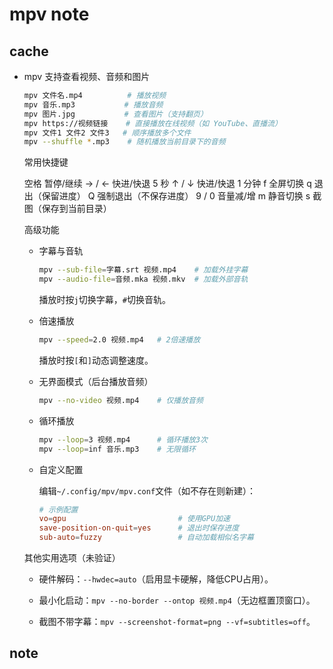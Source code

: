 # mpv note

## cache

* mpv 支持查看视频、音频和图片

    ```bash
    mpv 文件名.mp4          # 播放视频
    mpv 音乐.mp3           # 播放音频
    mpv 图片.jpg           # 查看图片（支持翻页）
    mpv https://视频链接    # 直接播放在线视频（如 YouTube、直播流）
    mpv 文件1 文件2 文件3   # 顺序播放多个文件
    mpv --shuffle *.mp3    # 随机播放当前目录下的音频
    ```

    常用快捷键

    空格	暂停/继续
    → / ←	快进/快退 5 秒
    ↑ / ↓	快进/快退 1 分钟
    f	全屏切换
    q	退出（保留进度）
    Q	强制退出（不保存进度）
    9 / 0	音量减/增
    m	静音切换
    s	截图（保存到当前目录）

    高级功能

    * 字幕与音轨

        ```bash
        mpv --sub-file=字幕.srt 视频.mp4    # 加载外挂字幕
        mpv --audio-file=音频.mka 视频.mkv  # 加载外部音轨
        ```

        播放时按`j`切换字幕，`#`切换音轨。

    * 倍速播放

        ```bash
        mpv --speed=2.0 视频.mp4   # 2倍速播放
        ```

        播放时按`[`和`]`动态调整速度。

    * 无界面模式（后台播放音频）

        ```bash
        mpv --no-video 视频.mp4    # 仅播放音频
        ```

    * 循环播放

        ```bash
        mpv --loop=3 视频.mp4      # 循环播放3次
        mpv --loop=inf 音乐.mp3    # 无限循环
        ```

    * 自定义配置

        编辑`~/.config/mpv/mpv.conf`文件（如不存在则新建）：

        ```conf
        # 示例配置
        vo=gpu                         # 使用GPU加速
        save-position-on-quit=yes      # 退出时保存进度
        sub-auto=fuzzy                 # 自动加载相似名字幕
        ```

    其他实用选项（未验证）

    * 硬件解码：`--hwdec=auto`（启用显卡硬解，降低CPU占用）。

    * 最小化启动：`mpv --no-border --ontop 视频.mp4`（无边框置顶窗口）。

    * 截图不带字幕：`mpv --screenshot-format=png --vf=subtitles=off`。

## note
